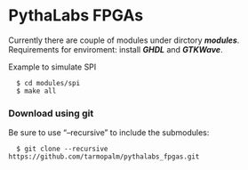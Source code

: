 # PythaLabs FPGAs
Currently there are couple of modules under dirctory ***modules***. 
Requirements for enviroment: install ***GHDL*** and ***GTKWave***.

Example to simulate SPI
```    
  $ cd modules/spi
  $ make all
```

### Download using git
Be sure to use “–recursive” to include the submodules:
```    
  $ git clone --recursive https://github.com/tarmopalm/pythalabs_fpgas.git
```
